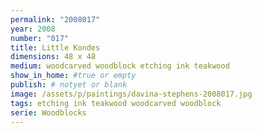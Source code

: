 ```yaml
---
permalink: "2008017"
year: 2008
number: "017"
title: Little Kondes
dimensions: 48 x 48
medium: woodcarved woodblock etching ink teakwood
show_in_home: #true or empty
publish: # notyet or blank
image: /assets/p/paintings/davina-stephens-2008017.jpg
tags: etching ink teakwood woodcarved woodblock 
serie: Woodblocks
---
```

